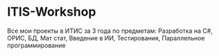 # ITIS-Workshop
Все мои проекты в ИТИС за 3 года по предметам: Разработка на C#, ОРИС, БД, Мат стат, Введение в ИИ, Тестирования, Параллельное программирование
